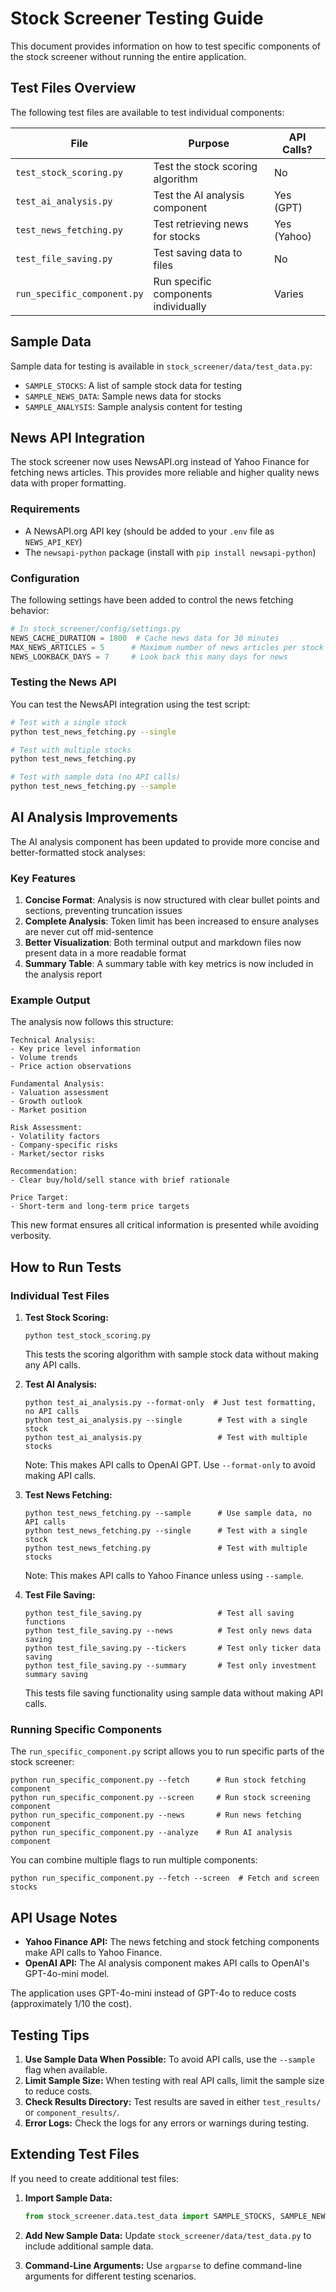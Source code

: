 # Stock Screener Testing Guide

This document provides information on how to test specific components of the stock screener without running the entire application.

## Test Files Overview

The following test files are available to test individual components:

| File                 | Purpose                                           | API Calls? |
|----------------------|---------------------------------------------------|------------|
| `test_stock_scoring.py` | Test the stock scoring algorithm               | No         |
| `test_ai_analysis.py`   | Test the AI analysis component                 | Yes (GPT)  |
| `test_news_fetching.py` | Test retrieving news for stocks                | Yes (Yahoo) |
| `test_file_saving.py`   | Test saving data to files                      | No         |
| `run_specific_component.py` | Run specific components individually       | Varies     |

## Sample Data

Sample data for testing is available in `stock_screener/data/test_data.py`:
- `SAMPLE_STOCKS`: A list of sample stock data for testing
- `SAMPLE_NEWS_DATA`: Sample news data for stocks
- `SAMPLE_ANALYSIS`: Sample analysis content for testing

## News API Integration

The stock screener now uses NewsAPI.org instead of Yahoo Finance for fetching news articles. This provides more reliable and higher quality news data with proper formatting.

### Requirements

- A NewsAPI.org API key (should be added to your `.env` file as `NEWS_API_KEY`)
- The `newsapi-python` package (install with `pip install newsapi-python`)

### Configuration

The following settings have been added to control the news fetching behavior:

```python
# In stock_screener/config/settings.py
NEWS_CACHE_DURATION = 1800  # Cache news data for 30 minutes
MAX_NEWS_ARTICLES = 5      # Maximum number of news articles per stock
NEWS_LOOKBACK_DAYS = 7     # Look back this many days for news
```

### Testing the News API

You can test the NewsAPI integration using the test script:

```bash
# Test with a single stock
python test_news_fetching.py --single

# Test with multiple stocks
python test_news_fetching.py

# Test with sample data (no API calls)
python test_news_fetching.py --sample
```

## AI Analysis Improvements

The AI analysis component has been updated to provide more concise and better-formatted stock analyses:

### Key Features

1. **Concise Format**: Analysis is now structured with clear bullet points and sections, preventing truncation issues
2. **Complete Analysis**: Token limit has been increased to ensure analyses are never cut off mid-sentence
3. **Better Visualization**: Both terminal output and markdown files now present data in a more readable format
4. **Summary Table**: A summary table with key metrics is now included in the analysis report

### Example Output

The analysis now follows this structure:

```
Technical Analysis:
- Key price level information
- Volume trends
- Price action observations

Fundamental Analysis:
- Valuation assessment
- Growth outlook
- Market position

Risk Assessment:
- Volatility factors
- Company-specific risks
- Market/sector risks

Recommendation:
- Clear buy/hold/sell stance with brief rationale

Price Target:
- Short-term and long-term price targets
```

This new format ensures all critical information is presented while avoiding verbosity.

## How to Run Tests

### Individual Test Files

1. **Test Stock Scoring:**
   ```
   python test_stock_scoring.py
   ```
   This tests the scoring algorithm with sample stock data without making any API calls.

2. **Test AI Analysis:**
   ```
   python test_ai_analysis.py --format-only  # Just test formatting, no API calls
   python test_ai_analysis.py --single        # Test with a single stock
   python test_ai_analysis.py                 # Test with multiple stocks
   ```
   Note: This makes API calls to OpenAI GPT. Use `--format-only` to avoid making API calls.

3. **Test News Fetching:**
   ```
   python test_news_fetching.py --sample      # Use sample data, no API calls
   python test_news_fetching.py --single      # Test with a single stock
   python test_news_fetching.py               # Test with multiple stocks
   ```
   Note: This makes API calls to Yahoo Finance unless using `--sample`.

4. **Test File Saving:**
   ```
   python test_file_saving.py                 # Test all saving functions
   python test_file_saving.py --news          # Test only news data saving
   python test_file_saving.py --tickers       # Test only ticker data saving
   python test_file_saving.py --summary       # Test only investment summary saving
   ```
   This tests file saving functionality using sample data without making API calls.

### Running Specific Components

The `run_specific_component.py` script allows you to run specific parts of the stock screener:

```
python run_specific_component.py --fetch      # Run stock fetching component
python run_specific_component.py --screen     # Run stock screening component
python run_specific_component.py --news       # Run news fetching component
python run_specific_component.py --analyze    # Run AI analysis component
```

You can combine multiple flags to run multiple components:
```
python run_specific_component.py --fetch --screen  # Fetch and screen stocks
```

## API Usage Notes

- **Yahoo Finance API:** The news fetching and stock fetching components make API calls to Yahoo Finance.
- **OpenAI API:** The AI analysis component makes API calls to OpenAI's GPT-4o-mini model.

The application uses GPT-4o-mini instead of GPT-4o to reduce costs (approximately 1/10 the cost).

## Testing Tips

1. **Use Sample Data When Possible:** To avoid API calls, use the `--sample` flag when available.
2. **Limit Sample Size:** When testing with real API calls, limit the sample size to reduce costs.
3. **Check Results Directory:** Test results are saved in either `test_results/` or `component_results/`.
4. **Error Logs:** Check the logs for any errors or warnings during testing.

## Extending Test Files

If you need to create additional test files:

1. **Import Sample Data:**
   ```python
   from stock_screener.data.test_data import SAMPLE_STOCKS, SAMPLE_NEWS_DATA, SAMPLE_ANALYSIS
   ```

2. **Add New Sample Data:**
   Update `stock_screener/data/test_data.py` to include additional sample data.

3. **Command-Line Arguments:**
   Use `argparse` to define command-line arguments for different testing scenarios. 